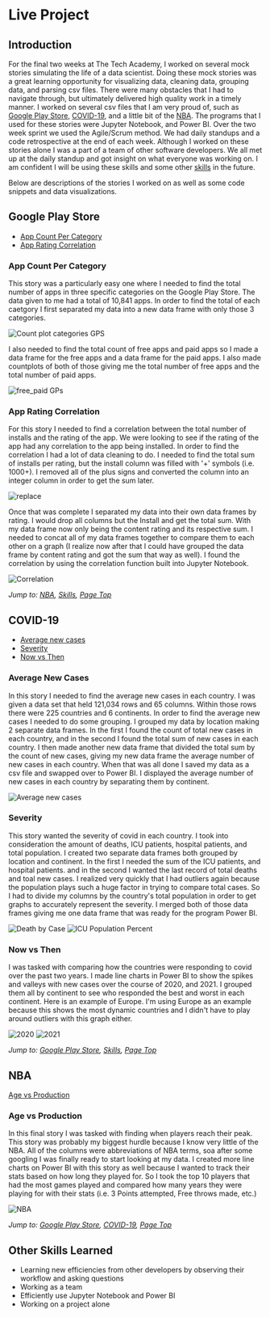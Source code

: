 # Live Project

## Introduction
For the final two weeks at The Tech Academy, I worked on several mock stories simulating the life of a data scientist. Doing these mock stories was a great learning opportunity for visualizing data, cleaning data, grouping data, and parsing csv files. There were many obstacles that I had to navigate through, but ultimately delivered high quality work in a timely manner. I worked on several csv files that I am very proud of, such as [Google Play Store](#google-play-store), [COVID-19](#covid-19), and a little bit of the [NBA](#nba). The programs that I used for these stories were Jupyter Notebook, and Power BI. Over the two week sprint we used the Agile/Scrum method. We had daily standups and a code retrospective at the end of each week. Although I worked on these stories alone I was a part of a team of other software developers. We all met up at the daily standup and got insight on what everyone was working on. I am confident I will be using these skills and some other [skills](#other-skills-learned) in the future.
  
Below are descriptions of the stories I worked on as well as some code snippets and data visualizations.


## Google Play Store
* [App Count Per Category](#app-count-per-category)
* [App Rating Correlation](#app-rating-correlation)



### App Count Per Category
This story was a particularly easy one where I needed to find the total number of apps in three specific categories on the Google Play Store. The data given to me had a total of 10,841 apps. In order to find the total of each caetgory I first separated my data into a new data frame with only those 3 categories. 

![Count plot categories GPS](https://user-images.githubusercontent.com/93669845/152563363-9d40d9be-fa82-4b97-93bc-3bfe913b9e48.png)

I also needed to find the total count of free apps and paid apps so I made a data frame for the free apps and a data frame for the paid apps. I also made countplots of both of those giving me the total number of free apps and the total number of paid apps. 

![free_paid GPs](https://user-images.githubusercontent.com/93669845/152564234-52eacb7c-e5e1-4183-8f6e-9323d70c6c41.png)

### App Rating Correlation
For this story I needed to find a correlation between the total number of installs and the rating of the app. We were looking to see if the rating of the app had any correlation to the app being installed. In order to find the correlation I had a lot of data cleaning to do. I needed to find the total sum of installs per rating, but the install column was filled with '+' symbols (i.e. 1000+). I removed all of the plus signs and converted the column into an integer column in order to get the sum later. 

![replace](https://user-images.githubusercontent.com/93669845/152565595-2a813054-d557-474f-84ac-5bc0c4825360.png)

Once that was complete I separated my data into their own data frames by rating. I would drop all columns but the Install and get the total sum. With my data frame now only being the content rating and its respective sum. I needed to concat all of my data frames together to compare them to each other on a graph (I realize now after that I could have grouped the data frame by content rating and got the sum that way as well). I found the correlation by using the correlation function built into Jupyter Notebook.

![Correlation](https://user-images.githubusercontent.com/93669845/152567215-37d771d3-8ff5-483f-b093-aaac14532779.png)

*Jump to: [NBA](#nba), [Skills](#other-skills-learned), [Page Top](#live-project)*

## COVID-19
* [Average new cases](#average-new-cases)
* [Severity](#severity)
* [Now vs Then](#now-vs-then)


 
### Average New Cases
In this story I needed to find the average new cases in each country. I was given a data set that held 121,034 rows and 65 columns. Within those rows there were 225 countries and 6 continents. In order to find the average new cases I needed to do some grouping. I grouped my data by location making 2 separate data frames. In the first I found the count of total new cases in each country, and in the second I found the total sum of new cases in each country. I then made another new data frame that divided the total sum by the count of new cases, giving my new data frame the average number of new cases in each country. When that was all done I saved my data as a csv file and swapped over to Power BI. I displayed the average number of new cases in each country by separating them by continent.

![Average new cases](https://user-images.githubusercontent.com/93669845/152570685-48c157a0-14c3-481b-85b7-2a67c1071877.png)

### Severity
This story wanted the severity of covid in each country. I took into consideration the amount of deaths, ICU patients, hospital patients, and total population. I created two separate data frames both grouped by location and continent. In the first I needed the sum of the ICU patients, and hospital patients. and in the second I wanted the last record of total deaths and toal new cases. I realized very quickly that I had outliers again because the population plays such a huge factor in trying to compare total cases. So I had to divide my columns by the country's total population in order to get graphs to accurately represent the severity. I merged both of those data frames giving me one data frame that was ready for the program Power BI.

![Death by Case](https://user-images.githubusercontent.com/93669845/152573332-7645abbe-e408-4fd3-9e99-0a7a0fc0bd5b.png)
![ICU Population Percent](https://user-images.githubusercontent.com/93669845/152573347-dcd4ea46-b3c5-4d73-a8ab-d7e117e56532.png)

### Now vs Then
I was tasked with comparing how the countries were responding to covid over the past two years. I made line charts in Power BI to show the spikes and valleys with new cases over the course of 2020, and 2021. I grouped them all by continent to see who responded the best and worst in each continent. Here is an example of Europe. I'm using Europe as an example because this shows the most dynamic countries and I didn't have to play around outliers with this graph either.

![2020](https://user-images.githubusercontent.com/93669845/152575584-86f4c957-a9b3-4349-81f9-a0d9e1c6553c.png)
![2021](https://user-images.githubusercontent.com/93669845/152575594-40f71da1-af0f-4850-aba7-f0dbcfaadb8d.png)

*Jump to: [Google Play Store](#google-play-store), [Skills](#other-skills-learned), [Page Top](#live-project)*

## NBA
[Age vs Production](#age-vs-production)


### Age vs Production
In this final story I was tasked with finding when players reach their peak. This story was probably my biggest hurdle because I know very little of the NBA. All of the columns were abbreviations of NBA terms, soa after some googling I was finally ready to start looking at my data. I created more line charts on Power BI with this story as well because I wanted to track their stats based on how long they played for. So I took the top 10 players that had the most games played and compared how many years they were playing for with their stats (i.e. 3 Points attempted, Free throws made, etc.)

![NBA](https://user-images.githubusercontent.com/93669845/152577909-a1d66050-6daa-4367-96bb-f195db1f4b0e.png)

*Jump to: [Google Play Store](#google-play-store), [COVID-19](#covid-19), [Page Top](#live-project)*

## Other Skills Learned

* Learning new efficiencies from other developers by observing their workflow and asking questions
* Working as a team
* Efficiently use Jupyter Notebook and Power BI
* Working on a project alone
